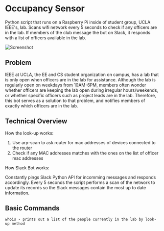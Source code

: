 # Occupancy Sensor
Python script that runs on a Raspberry Pi inside of student group, UCLA IEEE's, lab. Scans wifi network every 5 seconds to check if any officers are in the lab. If members of the club message the bot on Slack, it responds with a list of officers available in the lab.

![Screenshot](http://rpeterman.me/app/static/petermanbot.png)

## Problem
IEEE at UCLA, the EE and CS student organization on campus, has a lab that is only open when officers are in the lab for assistance. Although the lab is regularly open on weekdays from 10AM-6PM, members often wonder whether officers are keeping the lab open during irregular hours/weekends, or whether specific officers such as project leads are in the lab. Therefore, this bot serves as a solution to that problem, and notifies members of exactly which officers are in the lab.

## Technical Overview
How the look-up works:

1. Use arp-scan to ask router for mac addresses of devices connected to the router
2. Check if any MAC addresses matches with the ones on the list of officer mac addresses

How Slack Bot works:

Constantly pings Slack Python API for incomming messages and responds accordingly. Every 5 seconds the script performs a scan of the network
to update its records so the Slack messages contain the most up to date information.

## Basic Commands
```
whois - prints out a list of the people currently in the lab by look-up method
```
